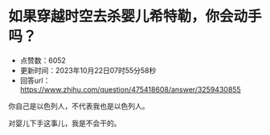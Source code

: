 # 如果穿越时空去杀婴儿希特勒，你会动手吗？
- 点赞数：6052
- 更新时间：2023年10月22日07时55分58秒
- 回答url：https://www.zhihu.com/question/475418608/answer/3259430855
<body>
 <p data-pid="tTT8UYUz">你自己是以色列人，不代表我也是以色列人。</p>
 <p data-pid="pAqO-GfH">对婴儿下手这事儿，我是不会干的。</p>
</body>